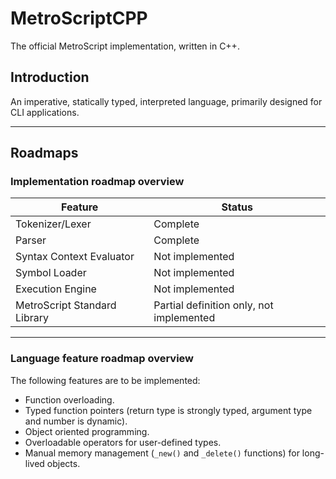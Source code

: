 # MetroScriptCPP

The official MetroScript implementation, written in C++.

## Introduction
An imperative, statically typed, interpreted language, primarily designed for CLI applications.

----

## Roadmaps

### Implementation roadmap overview

| Feature                      | Status                                   |
|------------------------------|------------------------------------------|
| Tokenizer/Lexer              | Complete                                 |
| Parser                       | Complete                                 |
| Syntax Context Evaluator     | Not implemented                          |
| Symbol Loader                | Not implemented                          |
| Execution Engine             | Not implemented                          |
| MetroScript Standard Library | Partial definition only, not implemented |

---

### Language feature roadmap overview

The following features are to be implemented:

* Function overloading.
* Typed function pointers (return type is strongly typed, argument type and number is dynamic).
* Object oriented programming.
* Overloadable operators for user-defined types.
* Manual memory management (`_new()` and `_delete()` functions) for long-lived objects.